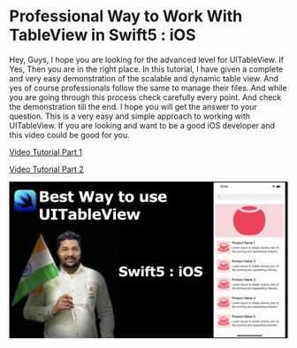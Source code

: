 # Professional Way to Work With TableView in Swift5 : iOS


Hey, Guys, I hope you are looking for the advanced level for UITableView. If Yes, Then you are in the right place. In this tutorial, I have given a complete and very easy demonstration of the scalable and dynamic table view. And yes of course professionals follow the same to manage their files. And while you are going through this process check carefully every point. And check the demonstration till the end. I hope you will get the answer to your question. This is a very easy and simple approach to working with UITableView. If you are looking and want to be a good iOS developer and this video could be good for you.


[Video Tutorial Part 1](https://youtu.be/ELLekRhz84s)

[Video Tutorial Part 2](https://youtu.be/VZLf-6m5uB4)

![alt text](https://github.com/pushpendra996/advance-table-view/blob/main/UITableView.jpeg?raw=true)

